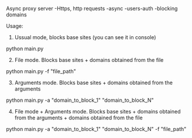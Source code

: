 Async proxy server
-Https, http requests
-async
-users-auth
-blocking domains

Usage:

1) Ussual mode, blocks base sites (you can see it in console)

python main.py 


2) File mode. Blocks base sites + domains obtained from the file
   
python main.py -f "file_path"


3) Arguments mode. Blocks base sites + domains obtained from the arguments
   
python main.py -a "domain_to_block_1" "domain_to_block_N"


4) File mode + Arguments mode. Blocks base sites + domains obtained from the arguments + domains obtained from the file
   
python main.py -a "domain_to_block_1" "domain_to_block_N" -f "file_path"




